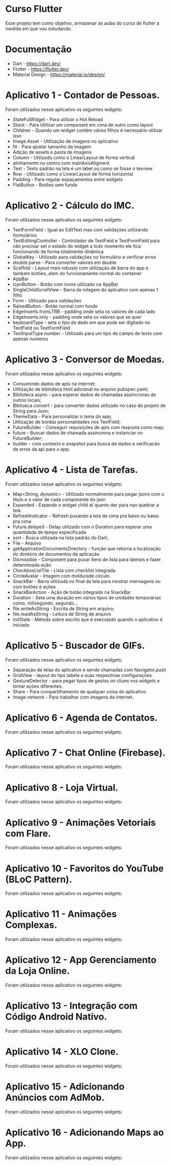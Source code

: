 # Curso Flutter
Esse projeto tem como objetivo, armazenar as aulas do curso de flutter a medida em que vou estudando.

# Documentação
* Dart - https://dart.dev/
* Flutter - https://flutter.dev/
* Material Design - https://material.io/design/

# Aplicativo 1 - Contador de Pessoas.

Foram utilizados nesse aplicativo os seguintes widgets:

* StateFulWidget - Para utilizar o Hot Reload
* Stack - Para Utilizar um component em cima de outro como layout
* Children - Quando um widget contém vários filhos é necessário utilizar isso
* Image.Asset - Utilização de imagens no aplicativo
* fit - Para ajustar tamanho da imagem
* Adição de assets e pasta de imagens
* Column - Utilizado como o LinearLayout de forma vertical
* alinhamento no centro com mainAxisAligment
* Text - Texto padrão na tela é um label ou como se fosse o texview
* Row - Utilizado como o LinearLayout de forma horizontal
* Padding - Para regular espaçamentos entre widgets
* FlatButton - Botões sem fundo

# Aplicativo 2 - Cálculo do IMC.

Foram utilizados nesse aplicativo os seguintes widgets:

* TextFormField - Igual ao EditText mas com validações utilizando formulários
* TextEditingController - Controlador de TextField e TextFormField para não precisar set o estado do widget a todo momento ele fica funcionando de forma totalmente dinâmica
* GlobalKey - Utilizado para validações no formulário e verificar erros
* double.parse - Para converter valores em double
* Scaffold - Layout mais robusto com utilização de barra do app e tambem botões, alem do funcionamento normal do container
* AppBar
* IcpnButton - Botão com ícone utilizado na AppBar
* SingleChildScrollView - Barra de rolagem do aplicativo com apenas 1 filho
* Form - Utilizado para validações
* RaisedButton - Botão normal com fundo
* EdgeInserts.fromLTRB - padding onde seta os valores de cada lado
* EdgeInserts.only - padding onde seta os valores que se quer
* keyboardType - seta o tipo de dado em que pode ser digitado no TextField ou TextFormField
* TextInputType.number - Utilizado para um tipo de campo de texto com apenas numeros

# Aplicativo 3 - Conversor de Moedas.

Foram utilizados nesse aplicativo os seguintes widgets:

* Consumindo dados de apis na internet;
* Utilização de biblioteca html adicional no arquivo pubspec.yaml;
* Biblioteca async - para esperar dados de chamadas assincronas de outros locais;
* Biblioeca convert - para converter dados utilizado no caso do projeto de String para Json;
* ThemeData - Para personalizar o tema do app;
* Utilização de bordas personalidades nos TextField;
* FutureBuilder<Map> - Conseguir requisições de apis com resposta como map;
* future - Buscar dados de chamada assincrona e instanciar no FutureBuilder<Map>;
* builder - com contexto e snapshot para busca de dados e verificacão de erros da api para o app;

# Aplicativo 4 - Lista de Tarefas.

Foram utilizados nesse aplicativo os seguintes widgets:

* Map<String, dynamic> - Utilizado normalmente para pegar jsons com o título e o valor de cada componente do json
* Expanded - Expande o widget child at´quanto der para nao quebrar a tela
* RefreshIndicator - Refresh puxando a tela de cima pra baixo ou baixo pra cima
* Future.delayed - Delay utilizado com o Duration para esperar uma quantidade de tempo especificada
* sort - Busca utilizada na lista padrão do Dart;
* File - Arquivo
* getApplicationDocumentsDirectory - função que retorna a localização do diretório de documentos da aplicação
* Dismissible - Component para puxar itens de lista para laterais e fazer determinada ação
* CheckboxListTile - Lista com checklist integrada
* CircleAvatar - Imagem com moldurade círculo
* SnackBar - Barra utilizada no final da tela para mostrar mensagens ou com botões e ações
* SnackBarAction - Ação de botão integrado na SnackBar
* Duration - Seta uma duração em vários tipos de unidades temporárias como, milisegundo, segundo...
* file.writeAsString - Escrita de String em arquivo;
* file.readAsString - Leitura de String de arquivo
* initState - Método sobre escrito que é executado quando o aplicativo é iniciado

# Aplicativo 5 - Buscador de GIFs.

Foram utilizados nesse aplicativo os seguintes widgets:

* Separação de telas do aplicativo e sendo chamadas com Navigator.push
* GridView - layout do tipo tabela e suas respectivas configurações
* GestureDetector - para pegar tipos de gestos on cliues nos widgets e tomar ações diferentes.
* Share - Para compartilhamento de qualquer coisa do aplicativo.
* Image.network - Para trabalhar com imagens da internet.

# Aplicativo 6 - Agenda de Contatos.

Foram utilizados nesse aplicativo os seguintes widgets:

# Aplicativo 7 - Chat Online (Firebase).

Foram utilizados nesse aplicativo os seguintes widgets:

# Aplicativo 8 - Loja Virtual.

Foram utilizados nesse aplicativo os seguintes widgets:

# Aplicativo 9 - Animações Vetoriais com Flare.

Foram utilizados nesse aplicativo os seguintes widgets:

# Aplicativo 10 - Favoritos do YouTube (BLoC Pattern).

Foram utilizados nesse aplicativo os seguintes widgets:

# Aplicativo 11 - Animações Complexas.

Foram utilizados nesse aplicativo os seguintes widgets:

# Aplicativo 12 - App Gerenciamento da Loja Online.

Foram utilizados nesse aplicativo os seguintes widgets:

# Aplicativo 13 - Integração com Código Android Nativo.

Foram utilizados nesse aplicativo os seguintes widgets:

# Aplicativo 14 - XLO Clone.

Foram utilizados nesse aplicativo os seguintes widgets:

# Aplicativo 15 - Adicionando Anúncios com AdMob.

Foram utilizados nesse aplicativo os seguintes widgets:

# Aplicativo 16 - Adicionando Maps ao App.

Foram utilizados nesse aplicativo os seguintes widgets:
